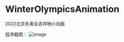 # WinterOlympicsAnimation
2022北京冬奥会吉祥物小动画

程序截图：
![image](https://github.com/buxiaoyang/WinterOlympicsAnimation/master/ScreenShot/screenshot.png)